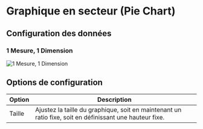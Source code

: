 # Graphique en secteur (Pie Chart)

## Configuration des données

### 1 Mesure, 1 Dimension

![1 Mesure, 1 Dimension](https://static-docs.nocobase.com/202410101131823.png)

## Options de configuration

| Option   | Description                                                       |
| -------- | ----------------------------------------------------------------- |
| Taille   | Ajustez la taille du graphique, soit en maintenant un ratio fixe, soit en définissant une hauteur fixe. |
